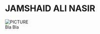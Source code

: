 <!DOCTYPE html>
<html lang="en">
<head>
    <meta charset="UTF-8">
    <meta name="viewport" content="width=device-width, initial-scale=1.0">
    <title>Document</title>
</head>
<body>
    <h1>JAMSHAID ALI NASIR</h1>
    <img src="MY PHOTO.jpg" alt="PICTURE">
    <div id="superInterestingContentHere">Bla Bla</div>
</body>
</html>
